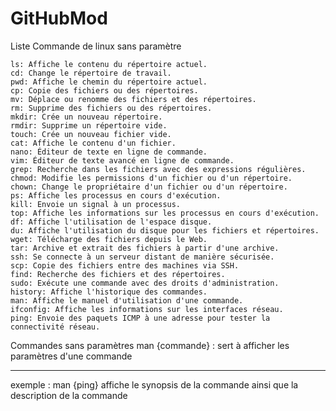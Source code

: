 # GitHubMod
 Liste Commande de linux sans paramètre  
 
    ls: Affiche le contenu du répertoire actuel.
    cd: Change le répertoire de travail.
    pwd: Affiche le chemin du répertoire actuel.
    cp: Copie des fichiers ou des répertoires.
    mv: Déplace ou renomme des fichiers et des répertoires.
    rm: Supprime des fichiers ou des répertoires.
    mkdir: Crée un nouveau répertoire.
    rmdir: Supprime un répertoire vide.
    touch: Crée un nouveau fichier vide.
    cat: Affiche le contenu d'un fichier.
    nano: Éditeur de texte en ligne de commande.
    vim: Éditeur de texte avancé en ligne de commande.
    grep: Recherche dans les fichiers avec des expressions régulières.
    chmod: Modifie les permissions d'un fichier ou d'un répertoire.
    chown: Change le propriétaire d'un fichier ou d'un répertoire.
    ps: Affiche les processus en cours d'exécution.
    kill: Envoie un signal à un processus.
    top: Affiche les informations sur les processus en cours d'exécution.
    df: Affiche l'utilisation de l'espace disque.
    du: Affiche l'utilisation du disque pour les fichiers et répertoires.
    wget: Télécharge des fichiers depuis le Web.
    tar: Archive et extrait des fichiers à partir d'une archive.
    ssh: Se connecte à un serveur distant de manière sécurisée.
    scp: Copie des fichiers entre des machines via SSH.
    find: Recherche des fichiers et des répertoires.
    sudo: Exécute une commande avec des droits d'administration.
    history: Affiche l'historique des commandes.
    man: Affiche le manuel d'utilisation d'une commande.
    ifconfig: Affiche les informations sur les interfaces réseau.
    ping: Envoie des paquets ICMP à une adresse pour tester la connectivité réseau.

Commandes sans paramètres 
man {commande} : sert à afficher les paramètres d'une commande 

-----------

exemple :
man {ping} affiche le synopsis de la commande ainsi que la description de la commande